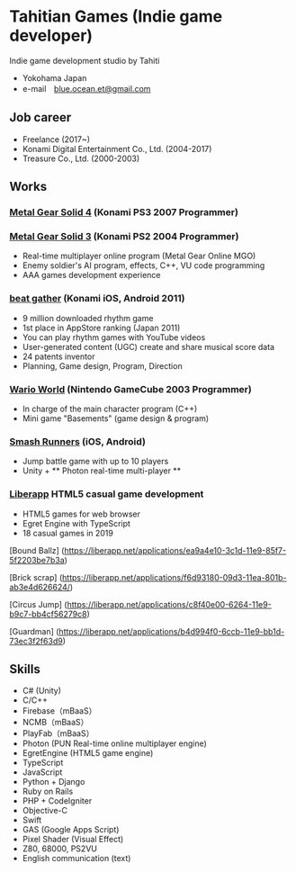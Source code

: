 # Tahitian Games (Indie game developer)

Indie game development studio by Tahiti

* Yokohama Japan
* e-mail　blue.ocean.et@gmail.com

## Job career

* Freelance (2017~)
* Konami Digital Entertainment Co., Ltd. (2004-2017)
* Treasure Co., Ltd. (2000-2003)

## Works

### [Metal Gear Solid 4] (Konami PS3 2007 Programmer)
[Metal Gear Solid 4]: https://www.konami.com/mg/archive/mgs4/jp/

### [Metal Gear Solid 3] (Konami PS2 2004 Programmer)
[Metal Gear Solid 3]: https://www.konami.com/mg/archive/hd/mgs/

* Real-time multiplayer online program (Metal Gear Online MGO)
* Enemy soldier's AI program, effects, C++, VU code programming
* AAA games development experience

### [beat gather] (Konami iOS, Android 2011)
[beat gather]: https://www.youtube.com/watch?v=Rp8JgVIQzIM

* 9 million downloaded rhythm game
* 1st place in AppStore ranking (Japan 2011)
* You can play rhythm games with YouTube videos
* User-generated content (UGC) create and share musical score data
* 24 patents inventor
* Planning, Game design, Program, Direction

### [Wario World] (Nintendo GameCube 2003 Programmer)
[Wario World]: https://www.nintendo.co.jp/ngc/gwwj/index.html

* In charge of the main character program (C++)
* Mini game "Basements" (game design & program)

### [Smash Runners] (iOS, Android)
[Smash Runners]: https://youtu.be/Fruh1GVfP-A
* Jump battle game with up to 10 players
* Unity + ** Photon real-time multi-player **

### [Liberapp] HTML5 casual game development
[Liberapp]: https://liberapp.net/

* HTML5 games for web browser
* Egret Engine with TypeScript
* 18 casual games in 2019

[Bound Ballz] (https://liberapp.net/applications/ea9a4e10-3c1d-11e9-85f7-5f2203be7b3a)

[Brick scrap] (https://liberapp.net/applications/f6d93180-09d3-11ea-801b-ab3e4d626624/)

[Circus Jump] (https://liberapp.net/applications/c8f40e00-6264-11e9-b9c7-bb4cf56279c8)

[Guardman] (https://liberapp.net/applications/b4d994f0-6ccb-11e9-bb1d-73ec3f2f63d9)

## Skills

* C# (Unity)
* C/C++
* Firebase（mBaaS）
* NCMB（mBaaS）
* PlayFab（mBaaS）
* Photon (PUN Real-time online multiplayer engine)
* EgretEngine (HTML5 game engine)
* TypeScript
* JavaScript
* Python + Django
* Ruby on Rails
* PHP + CodeIgniter
* Objective-C
* Swift
* GAS (Google Apps Script)
* Pixel Shader (Visual Effect)
* Z80, 68000, PS2VU
* English communication (text)


